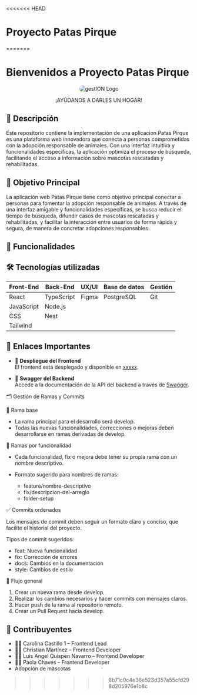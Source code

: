 <<<<<<< HEAD
# Proyecto Patas Pirque
=======
# Bienvenidos a Proyecto Patas Pirque
  <p align="center">
    <img src="https://i.imgur.com/mtQDDC9.png" alt="gestION Logo"  style="border-radius: 10px;">
    <p align="center">¡AYÚDANOS A DARLES UN HOGAR!</p>
  </p>

## 📄 Descripción

Este repositorio contiene la implementación de una aplicacion Patas Pirque es una plataforma web innovadora que conecta a personas comprometidas con la adopción responsable de animales. Con una interfaz intuitiva y funcionalidades específicas, la aplicación optimiza el proceso de búsqueda, facilitando el acceso a información sobre mascotas rescatadas y rehabilitadas.


## 🎯 Objetivo Principal

La aplicación web Patas Pirque tiene como objetivo principal conectar a personas
para fomentar la adopción responsable de animales. A través de una interfaz
amigable y funcionalidades específicas, se busca reducir el tiempo de búsqueda,
difundir casos de mascotas rescatadas y rehabilitadas, y facilitar la interacción
entre usuarios de forma rápida y segura, de manera de concretar adopciones
responsables.

## 🌟 Funcionalidades



## 🛠️ Tecnologías utilizadas

| **Front-End**       | **Back-End**       | **UX/UI**       | **Base de datos** | **Gestión** |
|---------------------|--------------------|-----------------|-------------------|-------------|
| React               | TypeScript         | Figma           | PostgreSQL        | Git         |
| JavaScript          | Node.js            |                 |                   |             |
| CSS                 | Nest               |                 |                   |             |
| Tailwind            |                    |                 |                   |             |

## 🔗 Enlaces Importantes

- 🚀 **Despliegue del Frontend**  
  El frontend está desplegado y disponible en [xxxxx]().

- 📄 **Swagger del Backend**  
  Accede a la documentación de la API del backend a través de [Swagger]().

🗂️ Gestión de Ramas y Commits

🔀 Rama base

  - La rama principal para el desarrollo será develop.
  - Todas las nuevas funcionalidades, correcciones o mejoras deben desarrollarse en ramas derivadas de develop.

🌿 Ramas por funcionalidad

  - Cada funcionalidad, fix o mejora debe tener su propia rama con un nombre descriptivo.
  - Formato sugerido para nombres de ramas:

    - feature/nombre-descriptivo
    - fix/descripcion-del-arreglo
    - folder-setup

✅ Commits ordenados

  Los mensajes de commit deben seguir un formato claro y conciso, que facilite el historial del proyecto.

  Tipos de commit sugeridos:

  - feat: Nueva funcionalidad
  - fix: Corrección de errores
  - docs: Cambios en la documentación
  - style: Cambios de estilo

🔄 Flujo general

  1. Crear un nueva rama desde develop.
  2. Realizar los cambios necesarios y hacer commits con mensajes claros.
  3. Hacer push de la rama al repositorio remoto.
  4. Crear un Pull Request hacia develop.

## 👥 Contribuyentes

- 👩‍💻 Carolina Castillo 1 – Frontend Lead
- 👨‍💻 Christian Martínez – Frontend Developer
- 👩‍💻 Luis Angel Quispen Navarro – Frontend Developer
- 👨‍💻 Paola Chaves – Frontend Developer
- Adopción de mascotas
>>>>>>> 8b71c0c4e36e523d357a55cfd298d205976e1b8c
